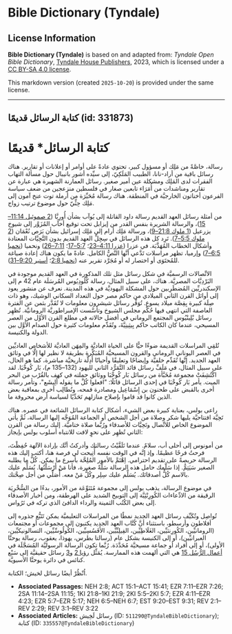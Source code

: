 # Bible Dictionary (Tyndale)

## License Information

**Bible Dictionary (Tyndale)** is based on and adapted from: _Tyndale Open Bible Dictionary_, [Tyndale House Publishers](https://tyndaleopenresources.com/), 2023, which is licensed under a [CC BY-SA 4.0 license](https://creativecommons.org/licenses/by-sa/4.0/legalcode.en).

This markdown version (created `2025-10-20`) is provided under the same license.



--------------------------------

## كتابة الرسائل قديمًا (id: 331873)

كتابة الرسائل\* قديمًا
======================

رسالة، خاصَّةً من مَلِك أو مسؤول كبير، تحتوي عادةً على أوامر أو إعلانات أو تقارير. هناك رسائل باقية من أراد\-نانا، الطبيب المَلَكِيّ، إلى سيِّده أشور بانيبال حول مسألة التهاب الفقرات لدى المَلِك ومشكلة عين أمير صغير. رسائل العمارنة الشهيرة هي عبارة عن تقارير ومناشدات من أُمَرَاء تابعين صغار في فلسطين منزعجين من ضعف سياسة الفرعون أخناتون الخارجيَّة في المنطقة. هناك رسالة مُحَيِّرَة من أرملة توت عنخ آمون إلى مَلِك حِثِّيّ حول موضوع ترتيب زواج.

من أمثلة رسائل العهد القديم رسالة داود القاتلة إلى يُوآب بشأن أُورِيَّا ([2 صموئيل 11:14–15](https://ref.ly/2Sam11:14-2Sam11:15))، والرسالة الشريرة بنفس القدر من إيزابل تحت توقيع أخآب المُزَوَّر إلى شيوخ يزرعيل ([1 ملوك 21:8–9](https://ref.ly/1Kgs21:8-1Kgs21:9))، ورسالة مَلِك أرام إلى مَلِك إسرائيل بشأن بَرَص نُعْمَان ([2 ملوك 5:5–7](https://ref.ly/2Kgs5:5-2Kgs5:7)). تَرِد كل هذه الرسائل في سِجِلِّ العهد القديم بدون التَّحِيَّات المعتادة وأشكال الخطاب المُهَذَّبَة. في عزرا ([عزرا 4:11–23](https://ref.ly/Ezra4:11-Ezra4:23)؛ [5:7–17](https://ref.ly/Ezra5:7-Ezra5:17)؛ [7:11–26](https://ref.ly/Ezra7:11-Ezra7:26)) ونحميا ([نحميا 6:5–7](https://ref.ly/Neh6:5-Neh6:7)) وإرميا، تظهر مراسلات تَدَّعي أنَّها النَّصُّ الكامل. عادةً ما يكون هناك إعادة صياغة للمُحتَوَى أو اختصار له أو مُجَرَّد تقرير عنه ([نحميا 2:8](https://ref.ly/Neh2:8)؛ [أستير 9:20–31](https://ref.ly/Esth9:20-Esth9:31)).

الاتِّصالات الرسميَّة في شكل رسائل مثل تلك المذكورة في العهد القديم موجودة في البَرْدِيَّات المصريَّة. هناك، على سبيل المثال، رسالة كُلُودِيُوس المُرسَلَة عام 42 م إلى الإسكندريِّين المُضطَرِبين حول المشكلة اليهوديَّة في هذه المدينة. نعرف عن منشور يعود إلى أوائل القرن الثاني الميلادي من حاكم مصر حول التعداد السكاني الوشيك، وهو ذات صِلَة كبيرة بِقِصَّة ميلاد يسوع. تُوَفِّر رسائل شيشرون معلومات لا تُقَدَّر بثمن عن الفترة العاصفة التي انتهى فيها حُكْم مجلس الشيوخ وتأسَّست الإمبراطوريَّة الرومانيَّة. تُظهِر رسائل بْلِينْيُوس المجتمع الروماني في أفضل حالاته في مطلع القرن الأوَّل من العصر المسيحي، عندما كان الكاتب حاكم بِيثِينِيَّةَ، وتُقَدِّم معلومات كثيرة حول الصدام الأوَّل بين الدولة والكنيسة.

تُلقِي المراسلات القديمة ضوءًا حيًّا على الحياة العاديَّة والمِهَن العاديَّة للأشخاص العاديِّين في العصر اليوناني الروماني والقرون المسيحيَّة المُبَكِّرة بطريقة لا نظير لها إلَّا في وثائق العهد الجديد. إنَّها تُقَدِّم خلفيَّة وإيضاحًا وتعليقًا وأحيانًا أَدِلَّة تاريخيَّة مباشرة، كما هو الحال، على سبيل المثال، في مَلَفِّ رسائل قائد التَّمَرُّد الثاني لليهود (132–135 م)، بَار كُوخْبَا. لقد اكْتُشِفَتْ مجموعة مُخَبَّأة من رسائل بَار كُوخْبَا ووثائق حملته في كهف بالقُرْب من البحر الميت. يأمر بَار كُوخْبَا في إحدى الرسائل قائلًا: "افعلوا كُلَّ ما يقوله أَلِيشَع"، وتأمر رسالة أخرى بالقبض على طحنون بن إِسْمَاعِيل ومصادرة قمحه، وتُطالِب أخرى بمعاقبة بعض الذين كانوا قد قاموا بإصلاح منازلهم تَحَدِّيًا لسياسة أرض محروقة ما.

راعى بولس، بعناية كبيرة بعض الشيء، أشكال كتابة الرسائل الشائعة في عصره. هناك تَحِيَّة افتتاحيَّة يليها شكر وصلاة من أجل الشخص أو الجماعة المُوَجَّه إليها الرسالة، ثُمَّ يأتي الموضوع الخاص للاتِّصال وتَحِيَّات للأصدقاء ورُبَّما صلاة ختاميَّة. إليك رسالة من القرن الثاني تُظهِر على نحوٍ لافت للانتباه أسلوب بولس بإيجاز:

من أمونوس إلى أحلى أب، سلامٌ. عندما تَلَقَّيْتُ رسالتك وأدركتُ أنَّك بإرادة الآلهة حُفِظْتَ، فرحتُ فرحًا عظيمًا. وإذ إنَّه في الوقت نفسه أُتِيحت لي فرصة هنا، أكتب إليك هذه الرسالة حريصةً على تقديم احترامي. اِهْتَمَّ بالأمور المُلِحَّة بأسرع ما يمكن. كُلُّ ما يطلبه الصغير سَيَتِمُّ. إذا سَلَّمك حامل هذه الرسالة سَلَّةً صغيرة، فأنا مَنْ أَرْسَلْتُها. يُسَلِّم عليك بالاسم كُلُّ أصدقائك. يُسَلِّم عليك سِلِر وكُلُّ مَنْ معه. أُصَلِّي من أجل صِحَّتك.

في موضوع الرسالة، يذهب بولس إلى مجموعة مُتَنَوِّعَة من الأمور، بدءًا من السُّخْرِيَة الرقيقة من الادِّعاءات الكُورِنْثِيَّة إلى التوبيخ الشديد على الهرطقة، ومن أخبار الأصدقاء إلى بعض الكُتُب الثمينة والرداء الدافئ الذي تركه في تَرُواس.

تُواصِل وتُكَيِّف رسائل العهد الجديد نمطًا من المراسلات التعليميَّة يمكن تَتَبُّع جذوره إلى أفلاطون وأرسطو، باستثناء أنَّ كُتَّاب العهد الجديد يكتبون إلى مجموعات أو مجتمعات (الرومانيِّين، الكُورِنثيِّين، الغَلَاطِيِّين، الفِيلِبِّيِّين، الأَفَسُسِيِّين، الكُولُوسِّيِّين، التسالونيكيِّين، العبرانيِّين)، أو إلى الكنيسة بشكل عام (رسالتا بطرس، يهوذا، يعقوب، رسالة يوحنَّا الأولى)، أو إلى أفراد أو جماعة مسيحيَّة مُحَدَّدَة. رُبَّما تكون الرسالة الرسوليَّة المُسَجَّلَة في [أعمال الرُّسُل 15](https://ref.ly/Acts15:1-Acts15:41) هي التي ألهمت هذه الممارسة. يُمَثِّل [رؤيا 2](https://ref.ly/Rev2:1-Rev2:29) و[3](https://ref.ly/Rev3:1-Rev3:22) رسائل حقيقيَّة إلى سَبْع كنائس في دائرة يوحنَّا الأسيويَّة.

اُنْظُرْ أيضًا رسائل لخيش؛ الكتابة.

* **Associated Passages:** NEH 2:8; ACT 15:1–ACT 15:41; EZR 7:11–EZR 7:26; 2SA 11:14–2SA 11:15; 1KI 21:8–1KI 21:9; 2KI 5:5–2KI 5:7; EZR 4:11–EZR 4:23; EZR 5:7–EZR 5:17; NEH 6:5–NEH 6:7; EST 9:20–EST 9:31; REV 2:1–REV 2:29; REV 3:1–REV 3:22
* **Associated Articles:** رسائل لَخِيش (ID: `511290@TyndaleBibleDictionary`); كتابة (ID: `335557@TyndaleBibleDictionary`)

